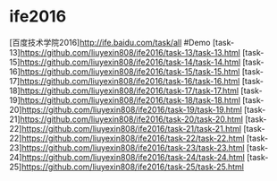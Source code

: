 # ife2016
[百度技术学院2016]http://ife.baidu.com/task/all
#Demo
[task-13]https://github.com/liuyexin808/ife2016/task-13/task-13.html
[task-15]https://github.com/liuyexin808/ife2016/task-14/task-14.html
[task-16]https://github.com/liuyexin808/ife2016/task-15/task-15.html
[task-17]https://github.com/liuyexin808/ife2016/task-16/task-16.html
[task-18]https://github.com/liuyexin808/ife2016/task-17/task-17.html
[task-19]https://github.com/liuyexin808/ife2016/task-18/task-18.html
[task-20]https://github.com/liuyexin808/ife2016/task-19/task-19.html
[task-21]https://github.com/liuyexin808/ife2016/task-20/task-20.html
[task-22]https://github.com/liuyexin808/ife2016/task-21/task-21.html
[task-22]https://github.com/liuyexin808/ife2016/task-22/task-22.html
[task-23]https://github.com/liuyexin808/ife2016/task-23/task-23.html
[task-24]https://github.com/liuyexin808/ife2016/task-24/task-24.html
[task-25]https://github.com/liuyexin808/ife2016/task-25/task-25.html
